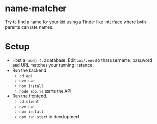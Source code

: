# name-matcher
Try to find a name for your kid using a Tinder like interface where both parents can rate names.

# Setup

* Host a `neo4j 4.2` database. 
  Edit `api/.env` so that username, password and URL matches your running instance.
* Run the backend.
  * `cd api`
  * `nvm use`
  * `npm install`
  * `node app.js` starts the API
* Run the frontend.
  * `cd client`
  * `nvm use`
  * `npm install`
  * `npm run start` in development.